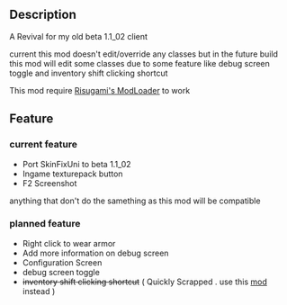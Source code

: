 ## Description
A Revival for my old beta 1.1_02 client

current this mod doesn't edit/override any classes but in the future build this mod will edit some classes due to some feature like debug screen toggle and inventory shift clicking shortcut

This mod require [Risugami's ModLoader](https://mcarchive.net/mods/modloader?gvsn=b1.1_02) to work
## Feature
### current feature
- Port SkinFixUni to beta 1.1_02
- Ingame texturepack button
- F2 Screenshot

anything that don't do the samething as this mod will be compatible
### planned feature
- Right click to wear armor
- Add more information on debug screen
- Configuration Screen
- debug screen toggle
- ~~inventory shift clicking shortcut~~ ( Quickly Scrapped . use this [mod](https://github.com/FarnGitHub/Other-Minecraft-Mod/releases/download/ConvenientInventoryReBackported/ConvenientInventoryb1.1_02.zip) instead )
